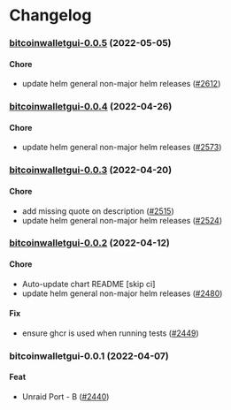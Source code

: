 # Changelog<br>


<a name="bitcoinwalletgui-0.0.5"></a>
### [bitcoinwalletgui-0.0.5](https://github.com/truecharts/apps/compare/bitcoinwalletgui-0.0.4...bitcoinwalletgui-0.0.5) (2022-05-05)

#### Chore

* update helm general non-major helm releases ([#2612](https://github.com/truecharts/apps/issues/2612))



<a name="bitcoinwalletgui-0.0.4"></a>
### [bitcoinwalletgui-0.0.4](https://github.com/truecharts/apps/compare/bitcoinwalletgui-0.0.3...bitcoinwalletgui-0.0.4) (2022-04-26)

#### Chore

* update helm general non-major helm releases ([#2573](https://github.com/truecharts/apps/issues/2573))



<a name="bitcoinwalletgui-0.0.3"></a>
### [bitcoinwalletgui-0.0.3](https://github.com/truecharts/apps/compare/bitcoinwalletgui-0.0.2...bitcoinwalletgui-0.0.3) (2022-04-20)

#### Chore

* add missing quote on description ([#2515](https://github.com/truecharts/apps/issues/2515))
* update helm general non-major helm releases ([#2524](https://github.com/truecharts/apps/issues/2524))



<a name="bitcoinwalletgui-0.0.2"></a>
### [bitcoinwalletgui-0.0.2](https://github.com/truecharts/apps/compare/bitcoinwalletgui-0.0.1...bitcoinwalletgui-0.0.2) (2022-04-12)

#### Chore

* Auto-update chart README [skip ci]
* update helm general non-major helm releases ([#2480](https://github.com/truecharts/apps/issues/2480))

#### Fix

* ensure ghcr is used when running tests ([#2449](https://github.com/truecharts/apps/issues/2449))



<a name="bitcoinwalletgui-0.0.1"></a>
### bitcoinwalletgui-0.0.1 (2022-04-07)

#### Feat

* Unraid Port - B ([#2440](https://github.com/truecharts/apps/issues/2440))

